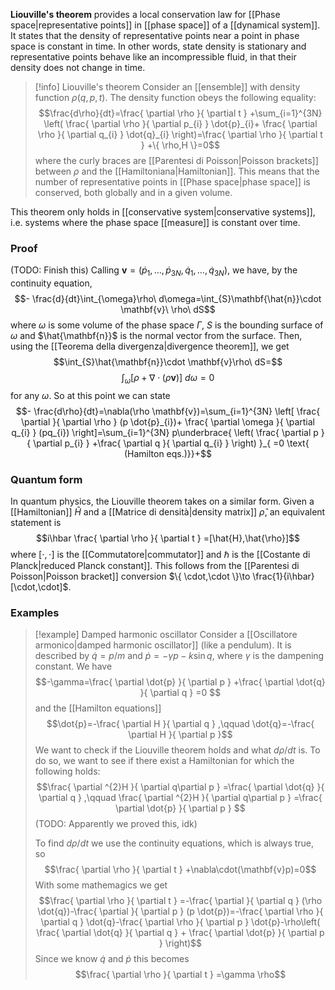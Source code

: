 **Liouville's theorem** provides a local conservation law for [[Phase space|representative points]] in [[phase space]] of a [[dynamical system]]. It states that the density of representative points near a point in phase space is constant in time. In other words, state density is stationary and representative points behave like an incompressible fluid, in that their density does not change in time.

> [!info] Liouville's theorem
> Consider an [[ensemble]] with density function $\rho(q,p,t)$. The density function obeys the following equality:
> $$\frac{d\rho}{dt}=\frac{ \partial \rho }{ \partial t } +\sum_{i=1}^{3N} \left( \frac{ \partial \rho }{ \partial p_{i} } \dot{p}_{i}+ \frac{ \partial \rho }{ \partial q_{i} } \dot{q}_{i} \right)=\frac{ \partial \rho }{ \partial t } +\{ \rho,H \}=0$$
> where the curly braces are [[Parentesi di Poisson|Poisson brackets]] between $\rho$ and the [[Hamiltoniana|Hamiltonian]]. This means that the number of representative points in [[Phase space|phase space]] is conserved, both globally and in a given volume.

This theorem only holds in [[conservative system|conservative systems]], i.e. systems where the phase space [[measure]] is constant over time.
### Proof
(TODO: Finish this) Calling $\mathbf{v}=(\dot{p}_{1},\ldots,\dot{p}_{3N},\dot{q}_{1},\ldots,\dot{q}_{3N})$, we have, by the continuity equation,
$$- \frac{d}{dt}\int_{\omega}\rho\ d\omega=\int_{S}\mathbf{\hat{n}}\cdot \mathbf{v}\ \rho\ dS$$
where $\omega$ is some volume of the phase space $\Gamma$, $S$ is the bounding surface of $\omega$ and $\hat{\mathbf{n}}$ is the normal vector from the surface. Then, using the [[Teorema della divergenza|divergence theorem]], we get
$$\int_{S}\hat{\mathbf{n}}\cdot \mathbf{v}\rho\ dS=$$
$$\int_{\omega}[\rho +\nabla \cdot(\rho \mathbf{v})]\ d\omega=0$$
for any $\omega$. So at this point we can state
$$- \frac{d\rho}{dt}=\nabla(\rho \mathbf{v})=\sum_{i=1}^{3N} \left[ \frac{ \partial  }{ \partial \rho } (p \dot{p}_{i})+ \frac{ \partial \omega }{ \partial q_{i} } (pq_{i}) \right]=\sum_{i=1}^{3N} p\underbrace{ \left( \frac{ \partial p }{ \partial p_{i} } +\frac{ \partial q }{ \partial q_{i} }  \right) }_{ =0 \text{ (Hamilton eqs.)}}+$$
### Quantum form
In quantum physics, the Liouville theorem takes on a similar form. Given a [[Hamiltonian]] $\hat{H}$ and a [[Matrice di densità|density matrix]] $\hat{\rho}$, an equivalent statement is
$$i\hbar \frac{ \partial \rho }{ \partial t } =[\hat{H},\hat{\rho}]$$
where $[\cdot,\cdot]$ is the [[Commutatore|commutator]] and $\hbar$ is the [[Costante di Planck|reduced Planck constant]]. This follows from the  [[Parentesi di Poisson|Poisson bracket]] conversion $\{ \cdot,\cdot \}\to \frac{1}{i\hbar} [\cdot,\cdot]$.
### Examples
> [!example] Damped harmonic oscillator
> Consider a [[Oscillatore armonico|damped harmonic oscillator]] (like a pendulum). It is described by $\dot{q}=p/m$ and $\dot{p}=-\gamma p-k\sin q$, where $\gamma$ is the dampening constant. We have
> $$-\gamma=\frac{ \partial \dot{p} }{ \partial p } +\frac{ \partial \dot{q} }{ \partial q } =0 $$
> and the [[Hamilton equations]]
> $$\dot{p}=-\frac{ \partial H }{ \partial q } ,\qquad \dot{q}=-\frac{ \partial H }{ \partial p }$$
> We want to check if the Liouville theorem holds and what $d\rho/dt$ is. To do so, we want to see if there exist a Hamiltonian for which the following holds:
> $$\frac{ \partial ^{2}H }{ \partial q\partial p } =\frac{ \partial \dot{q} }{ \partial q } ,\qquad \frac{ \partial ^{2}H }{ \partial q\partial p } =\frac{ \partial \dot{p} }{ \partial p } $$
> (TODO: Apparently we proved this, idk)
> 
> To find $d\rho/dt$ we use the continuity equations, which is always true, so
> $$\frac{ \partial \rho }{ \partial t } +\nabla\cdot(\mathbf{v}p)=0$$
> With some mathemagics we get
> $$\frac{ \partial \rho }{ \partial t } =-\frac{ \partial  }{ \partial q } (\rho \dot{q})-\frac{ \partial  }{ \partial p } (p \dot{p})=-\frac{ \partial \rho }{ \partial q } \dot{q}-\frac{ \partial \rho }{ \partial p } \dot{p}-\rho\left( \frac{ \partial \dot{q} }{ \partial q } + \frac{ \partial \dot{p} }{ \partial p }  \right)$$
> Since we know $\dot{q}$ and $\dot{p}$ this becomes
> $$\frac{ \partial \rho }{ \partial t } =\gamma \rho$$
